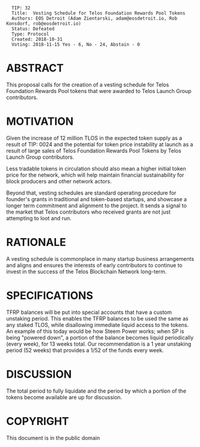       TIP: 32
      Title:  Vesting Schedule for Telos Foundation Rewards Pool Tokens
      Authors: EOS Detroit (Adam Zientarski, adam@eosdetroit.io, Rob Konsdorf, rob@eosdetroit.io)
      Status: Defeated
      Type: Protocol
      Created: 2018-10-31
      Voting: 2018-11-15 Yes - 6, No - 24, Abstain - 0
      
      
# ABSTRACT

This proposal calls for the creation of a vesting schedule for Telos Foundation Rewards Pool tokens that were awarded to Telos Launch Group contributors.

# MOTIVATION

Given the increase of 12 million TLOS in the expected token supply as a result of TIP: 0024 and the potential for token price instability at launch as a result of large sales of Telos Foundation Rewards Pool Tokens by Telos Launch Group contributors.

Less tradable tokens in circulation should also mean a higher initial token price for the network, which will help maintain financial sustainability for block producers and other network actors.

Beyond that, vesting schedules are standard operating procedure for founder's grants in traditional and token-based startups, and showcase a longer term commitment and alignment to the project. It sends a signal to the market that Telos contributors who received grants are not just attempting to loot and run.

# RATIONALE

A vesting schedule is commonplace in many startup business arrangements and aligns and ensures the interests of early contributors to continue to invest in the success of the Telos Blockchain Network long-term.


# SPECIFICATIONS

TFRP balances will be put into special accounts that have a custom unstaking period. This enables the TFRP balances to be used the same as any staked TLOS, while disallowing immediate liquid access to the tokens. An example of this today would be how Steem Power works; when SP is being "powered down", a portion of the balance becomes liquid periodically (every week), for 13 weeks total. Our recommendation is a 1 year unstaking period (52 weeks) that provides a 1/52 of the funds every week.

# DISCUSSION

The total period to fully liquidate and the period by which a portion of the tokens become available are up for discussion.

# COPYRIGHT

This document is in the public domain
